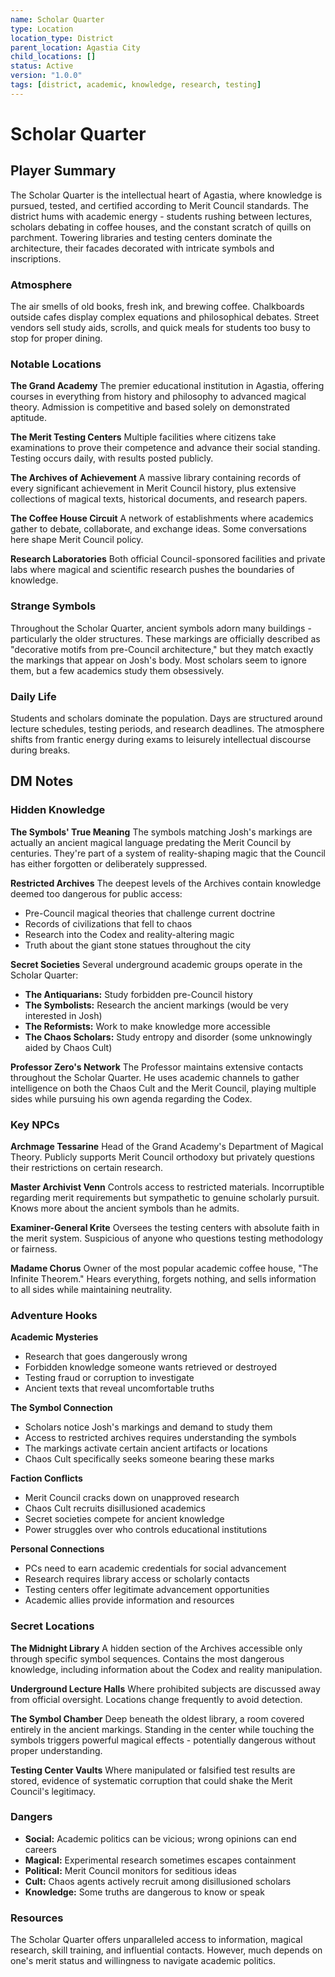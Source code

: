 ```yaml
---
name: Scholar Quarter
type: Location
location_type: District
parent_location: Agastia City
child_locations: []
status: Active
version: "1.0.0"
tags: [district, academic, knowledge, research, testing]
---
```


# Scholar Quarter

## Player Summary

The Scholar Quarter is the intellectual heart of Agastia, where knowledge is pursued, tested, and certified according to Merit Council standards. The district hums with academic energy - students rushing between lectures, scholars debating in coffee houses, and the constant scratch of quills on parchment. Towering libraries and testing centers dominate the architecture, their facades decorated with intricate symbols and inscriptions.

### Atmosphere
The air smells of old books, fresh ink, and brewing coffee. Chalkboards outside cafes display complex equations and philosophical debates. Street vendors sell study aids, scrolls, and quick meals for students too busy to stop for proper dining.

### Notable Locations

**The Grand Academy**
The premier educational institution in Agastia, offering courses in everything from history and philosophy to advanced magical theory. Admission is competitive and based solely on demonstrated aptitude.

**The Merit Testing Centers**
Multiple facilities where citizens take examinations to prove their competence and advance their social standing. Testing occurs daily, with results posted publicly.

**The Archives of Achievement**
A massive library containing records of every significant achievement in Merit Council history, plus extensive collections of magical texts, historical documents, and research papers.

**The Coffee House Circuit**
A network of establishments where academics gather to debate, collaborate, and exchange ideas. Some conversations here shape Merit Council policy.

**Research Laboratories**
Both official Council-sponsored facilities and private labs where magical and scientific research pushes the boundaries of knowledge.

### Strange Symbols
Throughout the Scholar Quarter, ancient symbols adorn many buildings - particularly the older structures. These markings are officially described as "decorative motifs from pre-Council architecture," but they match exactly the markings that appear on Josh's body. Most scholars seem to ignore them, but a few academics study them obsessively.

### Daily Life
Students and scholars dominate the population. Days are structured around lecture schedules, testing periods, and research deadlines. The atmosphere shifts from frantic energy during exams to leisurely intellectual discourse during breaks.

## DM Notes

### Hidden Knowledge

**The Symbols' True Meaning**
The symbols matching Josh's markings are actually an ancient magical language predating the Merit Council by centuries. They're part of a system of reality-shaping magic that the Council has either forgotten or deliberately suppressed.

**Restricted Archives**
The deepest levels of the Archives contain knowledge deemed too dangerous for public access:
- Pre-Council magical theories that challenge current doctrine
- Records of civilizations that fell to chaos
- Research into the Codex and reality-altering magic
- Truth about the giant stone statues throughout the city

**Secret Societies**
Several underground academic groups operate in the Scholar Quarter:
- **The Antiquarians:** Study forbidden pre-Council history
- **The Symbolists:** Research the ancient markings (would be very interested in Josh)
- **The Reformists:** Work to make knowledge more accessible
- **The Chaos Scholars:** Study entropy and disorder (some unknowingly aided by Chaos Cult)

**Professor Zero's Network**
The Professor maintains extensive contacts throughout the Scholar Quarter. He uses academic channels to gather intelligence on both the Chaos Cult and the Merit Council, playing multiple sides while pursuing his own agenda regarding the Codex.

### Key NPCs

**Archmage Tessarine**
Head of the Grand Academy's Department of Magical Theory. Publicly supports Merit Council orthodoxy but privately questions their restrictions on certain research.

**Master Archivist Venn**
Controls access to restricted materials. Incorruptible regarding merit requirements but sympathetic to genuine scholarly pursuit. Knows more about the ancient symbols than he admits.

**Examiner-General Krite**
Oversees the testing centers with absolute faith in the merit system. Suspicious of anyone who questions testing methodology or fairness.

**Madame Chorus**
Owner of the most popular academic coffee house, "The Infinite Theorem." Hears everything, forgets nothing, and sells information to all sides while maintaining neutrality.

### Adventure Hooks

**Academic Mysteries**
- Research that goes dangerously wrong
- Forbidden knowledge someone wants retrieved or destroyed
- Testing fraud or corruption to investigate
- Ancient texts that reveal uncomfortable truths

**The Symbol Connection**
- Scholars notice Josh's markings and demand to study them
- Access to restricted archives requires understanding the symbols
- The markings activate certain ancient artifacts or locations
- Chaos Cult specifically seeks someone bearing these marks

**Faction Conflicts**
- Merit Council cracks down on unapproved research
- Chaos Cult recruits disillusioned academics
- Secret societies compete for ancient knowledge
- Power struggles over who controls educational institutions

**Personal Connections**
- PCs need to earn academic credentials for social advancement
- Research requires library access or scholarly contacts
- Testing centers offer legitimate advancement opportunities
- Academic allies provide information and resources

### Secret Locations

**The Midnight Library**
A hidden section of the Archives accessible only through specific symbol sequences. Contains the most dangerous knowledge, including information about the Codex and reality manipulation.

**Underground Lecture Halls**
Where prohibited subjects are discussed away from official oversight. Locations change frequently to avoid detection.

**The Symbol Chamber**
Deep beneath the oldest library, a room covered entirely in the ancient markings. Standing in the center while touching the symbols triggers powerful magical effects - potentially dangerous without proper understanding.

**Testing Center Vaults**
Where manipulated or falsified test results are stored, evidence of systematic corruption that could shake the Merit Council's legitimacy.

### Dangers
- **Social:** Academic politics can be vicious; wrong opinions can end careers
- **Magical:** Experimental research sometimes escapes containment
- **Political:** Merit Council monitors for seditious ideas
- **Cult:** Chaos agents actively recruit among disillusioned scholars
- **Knowledge:** Some truths are dangerous to know or speak

### Resources
The Scholar Quarter offers unparalleled access to information, magical research, skill training, and influential contacts. However, much depends on one's merit status and willingness to navigate academic politics.
